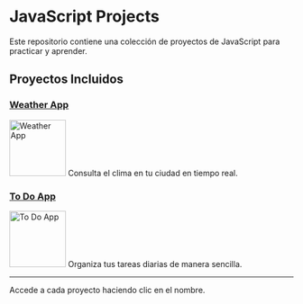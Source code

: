 # JavaScript Projects

Este repositorio contiene una colección de proyectos de JavaScript para practicar y aprender.

## Proyectos Incluidos

### [Weather App](weatherApp/index.html)
<img src="https://cdn-icons-png.flaticon.com/512/5903/5903803.png" alt="Weather App" width="100">
Consulta el clima en tu ciudad en tiempo real.

### [To Do App](ToDoList/index.html)
<img src="https://cdn-icons-png.flaticon.com/512/2387/2387635.png" alt="To Do App" width="100">
Organiza tus tareas diarias de manera sencilla.

---

Accede a cada proyecto haciendo clic en el nombre.
